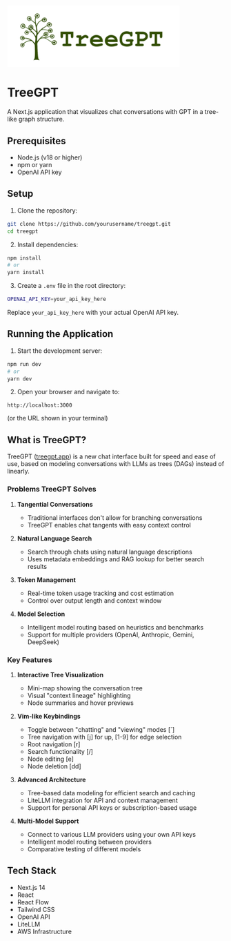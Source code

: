 <img src="public/treeGPTLogo.png" alt="TreeGPT Logo" width="400"/>

# TreeGPT

A Next.js application that visualizes chat conversations with GPT in a tree-like graph structure.

## Prerequisites

- Node.js (v18 or higher)
- npm or yarn
- OpenAI API key

## Setup

1. Clone the repository:

```bash
git clone https://github.com/yourusername/treegpt.git
cd treegpt
```

2. Install dependencies:

```bash
npm install
# or
yarn install
```

3. Create a `.env` file in the root directory:

```bash
OPENAI_API_KEY=your_api_key_here
```

Replace `your_api_key_here` with your actual OpenAI API key.

## Running the Application

1. Start the development server:

```bash
npm run dev
# or
yarn dev
```

2. Open your browser and navigate to:

```
http://localhost:3000
```

(or the URL shown in your terminal)

## What is TreeGPT?

TreeGPT ([treegpt.app](https://treegpt.app)) is a new chat interface built for speed and ease of use, based on modeling conversations with LLMs as trees (DAGs) instead of linearly.

### Problems TreeGPT Solves

1. **Tangential Conversations**

   - Traditional interfaces don't allow for branching conversations
   - TreeGPT enables chat tangents with easy context control

2. **Natural Language Search**

   - Search through chats using natural language descriptions
   - Uses metadata embeddings and RAG lookup for better search results

3. **Token Management**

   - Real-time token usage tracking and cost estimation
   - Control over output length and context window

4. **Model Selection**
   - Intelligent model routing based on heuristics and benchmarks
   - Support for multiple providers (OpenAI, Anthropic, Gemini, DeepSeek)

### Key Features

1. **Interactive Tree Visualization**

   - Mini-map showing the conversation tree
   - Visual "context lineage" highlighting
   - Node summaries and hover previews

2. **Vim-like Keybindings**

   - Toggle between "chatting" and "viewing" modes [`]
   - Tree navigation with [j] for up, [1-9] for edge selection
   - Root navigation [r]
   - Search functionality [/]
   - Node editing [e]
   - Node deletion [dd]

3. **Advanced Architecture**

   - Tree-based data modeling for efficient search and caching
   - LiteLLM integration for API and context management
   - Support for personal API keys or subscription-based usage

4. **Multi-Model Support**
   - Connect to various LLM providers using your own API keys
   - Intelligent model routing between providers
   - Comparative testing of different models

## Tech Stack

- Next.js 14
- React
- React Flow
- Tailwind CSS
- OpenAI API
- LiteLLM
- AWS Infrastructure
